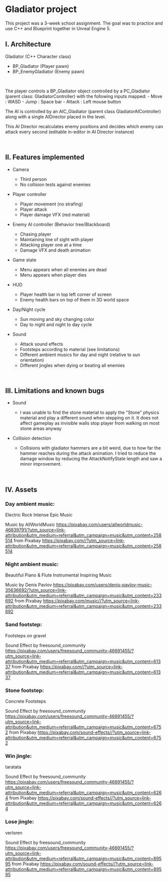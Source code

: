 # Gladiator project

This project was a 3-week school assignment. The goal was to practice and use C++ and Blueprint together in Unreal Engine 5.

## I. Architecture

Gladiator (C++ Character class)   
* BP_Gladiator (Player pawn)
* BP_EnemyGladiator (Enemy pawn)

<br>

The player controls a BP_Gladiator object controlled by
a PC_Gladiator (parent class: GladiatorController)
with the following inputs mapped:
	- Move 	 : WASD
	- Jump 	 : Space bar
	- Attack : Left mouse button
	
The AI is controlled by an AIC_Gladiator (parent class GladiatorAIController)
along with a single AIDirector placed in the level.

This AI Director recalculates enemy positions and decides which enemy can attack
every second (editable in-editor in AI Director instance)

<br>

## II. Features implemented

- Camera
	- Third person
	- No collision tests against enemies

- Player controller
	-  Player movement (no strafing)
	- Player attack
	- Player damage VFX (red material)
	
- Enemy AI controller (Behavior tree/Blackboard)
	- Chasing player
	- Maintaining line of sight with player
	- Attacking player one at a time
	- Damage VFX and death animation
	
- Game state
	- Menu appears when all enemies are dead
	- Menu appears when player dies
	
- HUD
	- Player health bar in top left corner of screen
	- Enemy health bars on top of them in 3D world space
	
- Day/Night cycle
	- Sun moving and sky changing color
	- Day to night and night to day cycle
	
- Sound
	- Attack sound effects
	- Footsteps according to material (see limitations)
	- Different ambient musics for day and night (relative to sun orientation)
	- Different jingles when dying or beating all enemies 
	
<br>
 
## III. Limitations and known bugs

- Sound
	- I was unable to find the stone material to apply the "Stone" physics material
	and play a different sound when stepping on it. It does not affect gameplay as invisible walls
	stop player from walking on most stone areas anyway

- Collision detection
	- Collisions with gladiator hammers are a bit weird, due to how far the hammer reaches
	during the attack animation. I tried to reduce the damage window by reducing the 
	AttackNotifyState length and saw a minor improvement.


<br>

## IV. Assets

### Day ambient music:
Electric Rock Intense Epic Music

Music by  AllWorldMusic
https://pixabay.com/users/allworldmusic-46839791/?utm_source=link-attribution&utm_medium=referral&utm_campaign=music&utm_content=258514
from Pixabay
https://pixabay.com//?utm_source=link-attribution&utm_medium=referral&utm_campaign=music&utm_content=258514



### Night ambient music:
Beautiful Piano & Flute Instrumental Inspiring Music

Music by Denis Pavlov
https://pixabay.com/users/denis-pavlov-music-35636692/?utm_source=link-attribution&utm_medium=referral&utm_campaign=music&utm_content=233692
from Pixabay
https://pixabay.com/music//?utm_source=link-attribution&utm_medium=referral&utm_campaign=music&utm_content=233692



### Sand footstep:
Footsteps on gravel

Sound Effect by freesound_community
https://pixabay.com/users/freesound_community-46691455/?utm_source=link-attribution&utm_medium=referral&utm_campaign=music&utm_content=61337
from Pixabay 
https://pixabay.com//?utm_source=link-attribution&utm_medium=referral&utm_campaign=music&utm_content=61337



### Stone footstep:
Concrete Footsteps

Sound Effect by freesound_community
https://pixabay.com/users/freesound_community-46691455/?utm_source=link-attribution&utm_medium=referral&utm_campaign=music&utm_content=6752
from Pixabay
https://pixabay.com/sound-effects//?utm_source=link-attribution&utm_medium=referral&utm_campaign=music&utm_content=6752



### Win jingle:
taratata

Sound Effect by freesound_community
https://pixabay.com/users/freesound_community-46691455/?utm_source=link-attribution&utm_medium=referral&utm_campaign=music&utm_content=6264
from Pixabay
https://pixabay.com/sound-effects//?utm_source=link-attribution&utm_medium=referral&utm_campaign=music&utm_content=6264



### Lose jingle:
verloren

Sound Effect by freesound_community
https://pixabay.com/users/freesound_community-46691455/?utm_source=link-attribution&utm_medium=referral&utm_campaign=music&utm_content=89595
 from Pixabay
https://pixabay.com/sound-effects//?utm_source=link-attribution&utm_medium=referral&utm_campaign=music&utm_content=89595
